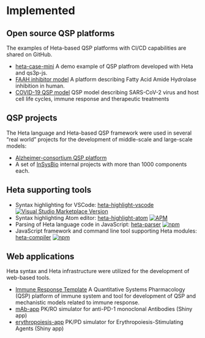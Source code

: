# Implemented

## Open source QSP platforms

The examples of Heta-based QSP platforms with CI/CD capabilities are shared on GitHub.

- [heta-case-mini](https://github.com/insysbio/heta-case-mini/)
    A demo example of QSP platfrom developed with Heta and qs3p-js.
- [FAAH inhibitor model](https://github.com/insysbio/faah-inhibitor)
    A platform describing Fatty Acid Amide Hydrolase inhibition in human.
- [COVID-19 QSP model](https://github.com/insysbio/covid19-qsp-model)
    QSP model describing SARS-CoV-2 virus and host cell life cycles, immune response and therapeutic treatments

## QSP projects

The Heta language and Heta-based QSP framework were used in several “real world” projects for the development of middle-scale and large-scale models:
-  [Alzheimer-consortium QSP platform](http://insysbio.com/en/news/20180910)
-  A set of [InSysBio](http://insysbio.com) internal projects with more than 1000 components each.

## Heta supporting tools

- Syntax highlighting for VSCode: [heta-highlight-vscode](https://github.com/insysbio/heta-highlight-vscode) [![Visual Studio Marketplace Version](https://img.shields.io/visual-studio-marketplace/v/insysbio.heta-highlight-vscode?label=VSMarket)](https://marketplace.visualstudio.com/items?itemName=insysbio.heta-highlight-vscode)
- Syntax highlighting Atom editor: [heta-highlight-atom](https://github.com/insysbio/heta-highlight-atom) [![APM](https://img.shields.io/apm/v/language-heta)](https://atom.io/packages/language-heta)
- Parsing of Heta language code in JavaScript: [heta-parser](https://github.com/insysbio/heta-parser) [![npm](https://img.shields.io/npm/v/heta-parser)](https://www.npmjs.com/package/heta-parser)
- JavaScript framework and command line tool supporting Heta modules: [heta-compiler](https://github.com/hetalang/heta-compiler) [![npm](https://img.shields.io/npm/v/heta-compiler)](https://www.npmjs.com/package/heta-compiler)

## Web applications

Heta syntax and Heta infrastructure were utilized for the development of web-based tools.

- [Immune Response Template](https://irt.insysbio.com)
    A Quantitative Systems Pharmacology (QSP) platform of immune system and tool for development of QSP and mechanistic models related to immune response.
- [mAb-app](https://insysbio.shinyapps.io/mAb-app/)
    PK/RO simulator for anti-PD-1 monoclonal Antibodies (Shiny app)
- [erythropoiesis-app](http://insysbio.shinyapps.io/erythropoiesis-app/)
    PK/PD simulator for Erythropoiesis-Stimulating Agents (Shiny app)
